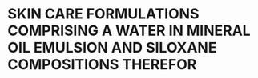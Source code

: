 # SKIN CARE FORMULATIONS COMPRISING A WATER IN MINERAL OIL EMULSION AND SILOXANE COMPOSITIONS THEREFOR